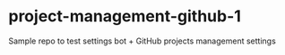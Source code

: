 # project-management-github-1
Sample repo to test settings bot + GitHub projects management settings
